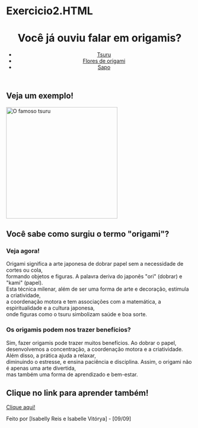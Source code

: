 # Exercicio2.HTML
<!DOCTYPE html>
<html lang="pt-br">
<head>
    <meta charset="UTF-8">
    <meta name="viewport" content="width=device-width, initial-scale=1.0">
    <title>Origamisa</title>
</head>
<body>

 <header>
        <h1>Você já ouviu falar em origamis?</h1>
        <nav>
            <ul>
                <li><a href="#">Tsuru</a></li>
                <li><a href="#">Flores de origami</a></li>
                <li><a href="#">Sapo</a></li>
            </ul>
        </nav>
    </header>

<main>
        <section>
            <h2>Veja um exemplo!</h2>
            <img src="https://i.pinimg.com/474x/9c/5e/f5/9c5ef5e7cf02ad1d51919c6bc61ec799.jpg" alt="O famoso tsuru" width="300">
        </section>

   <section>
            <h2>Você sabe como surgiu o termo "origami"?</h2>
            <article>
                <h3>Veja agora!</h3>
                <p>Origami significa a arte japonesa de dobrar papel sem a necessidade de cortes ou cola, <br>formando objetos e figuras. A palavra deriva do japonês "ori" (dobrar) e "kami" (papel).<br> Esta técnica milenar, além de ser uma forma de arte e decoração, estimula a criatividade,<br> a coordenação motora e tem associações com a matemática, a espiritualidade e a cultura japonesa,<br> onde figuras como o tsuru simbolizam saúde e boa sorte.</p>
            </article>

  <article>
                <h3>Os origamis podem nos trazer benefícios?</h3>
                <p>Sim, fazer origamis pode trazer muitos benefícios. Ao dobrar o papel,<br>desenvolvemos a concentração, a coordenação motora e a criatividade. Além disso, a prática ajuda a relaxar,<br>diminuindo o estresse, e ensina paciência e disciplina. Assim, o origami não é apenas uma arte divertida,<br> mas também uma forma de aprendizado e bem-estar.

 </p>
            </article>
         </section>
  <h2> Clique no link para aprender também!</h2>
  <a href="https://www.youtube.com/watch?v=PbRjiPm7w38">Clique aqui!</a>
    </main>

  <footer>
        <p>Feito por [Isabelly Reis e Isabelle Vitórya] - [09/09]</p>
    </footer>

</body>
</html>
